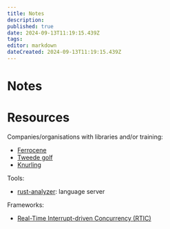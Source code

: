 ```yaml
---
title: Notes
description: 
published: true
date: 2024-09-13T11:19:15.439Z
tags: 
editor: markdown
dateCreated: 2024-09-13T11:19:15.439Z
---
```


# Notes


# Resources

Companies/organisations with libraries and/or training:

* [Ferrocene](https://github.com/ferrocene)
* [Tweede golf](https://github.com/tweedegolf)
* [Knurling](https://github.com/knurling-rs/)

Tools:

* [rust-analyzer](https://github.com/rust-lang/rust-analyzer): language server


Frameworks:

* [Real-Time Interrupt-driven Concurrency (RTIC)](https://github.com/rtic-rs/rtic)
